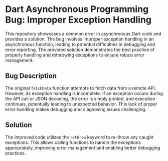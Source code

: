 # Dart Asynchronous Programming Bug: Improper Exception Handling

This repository showcases a common error in asynchronous Dart code and provides a solution. The bug involves improper exception handling in an asynchronous function, leading to potential difficulties in debugging and error reporting.  The provided solution demonstrates the best practice of properly handling and rethrowing exceptions to ensure robust error management.

## Bug Description
The original `fetchData` function attempts to fetch data from a remote API. However, its exception handling is incomplete. If an exception occurs during the API call or JSON decoding, the error is simply printed, and execution continues, potentially leading to unexpected behavior.  This lack of proper error handling makes debugging and diagnosing issues challenging.

## Solution
The improved code utilizes the `rethrow` keyword to re-throw any caught exceptions. This allows calling functions to handle the exceptions appropriately, improving error management and enabling better debugging practices.